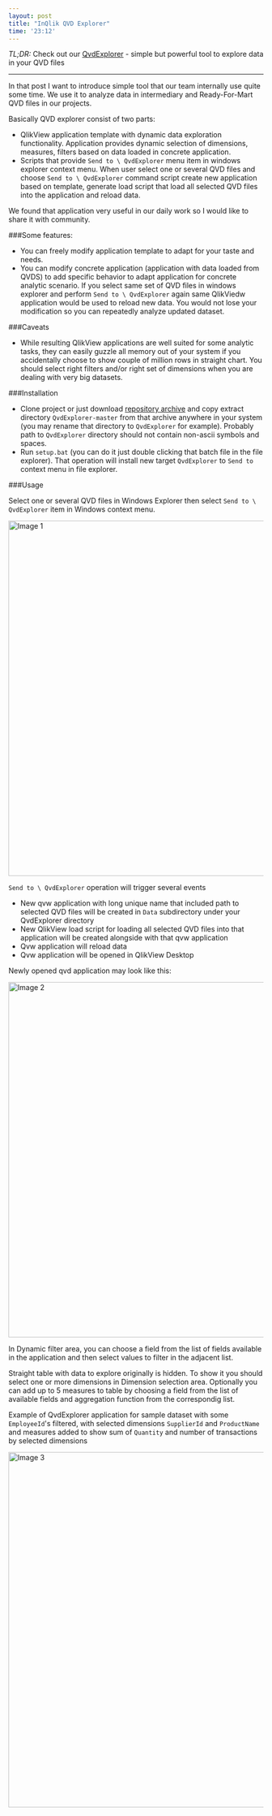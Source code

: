 ```yaml
--- 
layout: post
title: "InQlik QVD Explorer"
time: '23:12'
---
```


*TL;DR:* Check out our [QvdExplorer](https://github.com/inqlik/QvdExplorer) - simple but powerful tool to explore data in your QVD files

----

In that post I want to introduce simple tool that our team internally use quite some time. 
We use it to analyze data in intermediary and Ready-For-Mart QVD files in our projects.

Basically QVD explorer consist of two parts:

- QlikView application template with dynamic data exploration functionality. Application provides dynamic selection of dimensions, measures, filters based on data loaded in concrete application. 
- Scripts that provide `Send to \ QvdExplorer` menu item in windows explorer context menu. When user select one or several QVD files and choose `Send to \ QvdExplorer` command script create new application based on template, generate load script that load all selected QVD files into the application and reload data.

We found that application very useful in our daily work so I would like to share it with community.

###Some features:

- You can freely modify application template to adapt for your taste and needs.
- You can modify concrete application (application with data loaded from QVDS) to add specific behavior to adapt application for concrete analytic scenario. If you select same set of QVD files in windows explorer and perform `Send to \ QvdExplorer` again same QlikViedw application would be used to reload new data. You would not lose your modification so you can repeatedly analyze updated dataset.

###Caveats

- While resulting QlikView applications are well suited for some analytic tasks, they can easily guzzle all memory out of your system if you accidentally choose to show couple of million rows in straight chart. You should select right filters and/or right set of dimensions when you are dealing with very big datasets.   


###Installation

- Clone project or just download [repository archive](https://github.com/inqlik/QvdExplorer/archive/master.zip) and copy extract directory `QvdExplorer-master` from that archive anywhere in your system (you may rename that directory to `QvdExplorer` for example). Probably path to `QvdExplorer` directory should not contain non-ascii symbols and spaces. 
- Run `setup.bat` (you can do it just double clicking that batch file in the file explorer). That operation will install new target `QvdExplorer` to `Send to` context menu in file explorer.

###Usage

Select one or several QVD files in Windows Explorer then select `Send to \ QvdExplorer` item in Windows context menu. 

<img src="http://inqlik.github.io/images/send-to-qvdexplorer.png" alt="Image 1" width="700">


`Send to \ QvdExplorer` operation will trigger several events

- New qvw application with long unique name that included path to selected QVD files will be created in `Data` subdirectory under your QvdExplorer directory
- New QlikView load script for loading all selected QVD files into that application will be created alongside with that qvw application
- Qvw application will reload data
- Qvw application will be opened in QlikView Desktop

Newly opened qvd application may look like this:


<img src="http://inqlik.github.io/images/qvdexplorer-newly-opened.png" alt="Image 2" width="700">



In Dynamic filter area, you can choose a field from the list of fields available in the application and then select values to filter in the adjacent list.


Straight table with data to explore originally is hidden. To show it you should select one or more dimensions in Dimension selection area. Optionally you can add up to 5 measures to table by choosing a field from the list of available fields and aggregation function from the correspondig list.

Example of QvdExplorer application for sample dataset with some `EmployeeId`'s filtered, with selected dimensions `SupplierId` and `ProductName` and measures added to show sum of `Quantity` and number of transactions by selected dimensions

<img src="http://inqlik.github.io/images/qvdexplorer.png" alt="Image 3" width="700">


